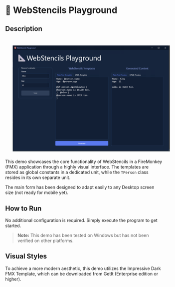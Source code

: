 # 📐 WebStencils Playground

## Description

<p align="center">
    <img src="screenshot.png" alt="screenshot" style="float: left; margin:24px">
</p>  

This demo showcases the core functionality of WebStencils in a FireMonkey (FMX) application through a highly visual interface. The templates are stored as global constants in a dedicated unit, while the `TPerson` class resides in its own separate unit.

The main form has been designed to adapt easily to any Desktop screen size (not ready for mobile yet). 

## How to Run

No additional configuration is required. Simply execute the program to get started.

> **Note:** This demo has been tested on Windows but has not been verified on other platforms.

## Visual Styles

To achieve a more modern aesthetic, this demo utilizes the Impressive Dark FMX Template, which can be downloaded from GetIt (Enterprise edition or higher).